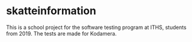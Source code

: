 # skatteinformation

This is a school project for the software testing program at ITHS, students from 2019.
The tests are made for Kodamera.
